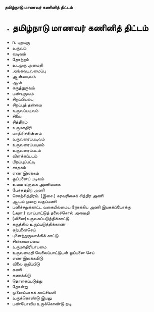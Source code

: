 **தமிழ்நாடு மாணவர் கணினித் திட்டம்**
- # தமிழ்நாடு மாணவர் கணினித் திட்டம்
- n. புறவுரு
- உருவம்
- வடிவம்
- தோற்றம்
- உடலுரு அமைதி
- அங்கவடிவமைப்பு
- ஆள்வடிவம்
- ஆள்
- கருத்துருவம்
- பண்புருவம்
- சிறப்பியல்பு
- சிறப்புத் தன்மை
- உருவப்படிவம்
- சிலை
- சித்திரம்
- உருமாதிரி
- மாதிரிச்சின்னம்
- உருவரைப்படிவம்
- உருவரைப்படிமம்
- உருவரைப்படம்
- விளக்கப்படம்
- பிறப்புப்பட்டி
- சாதகம்
- எண் இலக்கம்
- ஒப்பனைப் படிவம்
- உவம உருவக அணிவகை
- பேச்சுத்திற அணி
- சொற்சித்திரம். (இசை.) சுரவரிசைக் சித்திர அணி
- ஆடல் முறை வகுப்பணி
- பனிச்சறுக்காட்ட வகையில்மைய நோக்கிய அணி இயகக்ப்போக்கு
- (அள.) வாய்பாட்டுத் தலைச்சொல் அமைதி
- (வினை)உருவகப்படுத்திக்காட்டு
- கருத்தில் உருப்படுத்திக்காண்
- கற்பனைசெய்
- புனைந்துருவாக்கிக் காட்டு
- சின்னமாயமை
- உருமாதிரியாயமை
- உருவமைதி வேலைப்பாட்டுடன் ஒப்பனை செய்
- எண் இலக்கமிடு
- விலை குறிப்பிடு
- கணி
- கணக்கிடு
- தொகைப்படுத்து
- தோன்று
- முனைப்பாகக் காட்சியளி
- உருக்கொண்டு இயலு
- பண்போவிய உருக்கொண்டு நடி.

